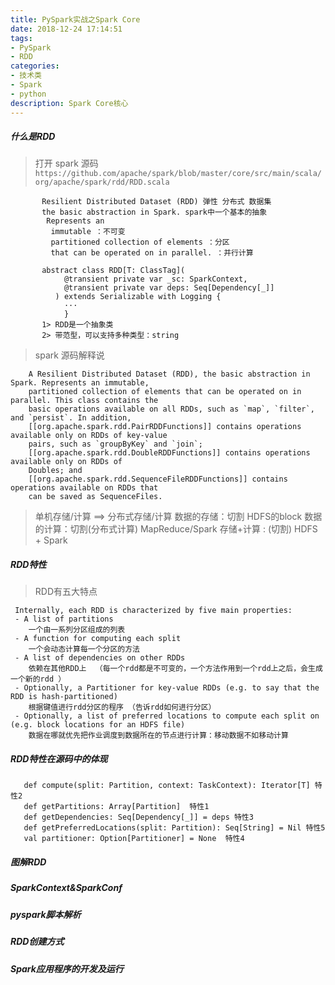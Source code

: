 ```yaml
---
title: PySpark实战之Spark Core
date: 2018-12-24 17:14:51
tags: 
- PySpark 
- RDD
categories:
- 技术类
- Spark
- python
description: Spark Core核心
---
```

##### 什么是RDD
> 打开 spark 源码 `https://github.com/apache/spark/blob/master/core/src/main/scala/org/apache/spark/rdd/RDD.scala`
          

           Resilient Distributed Dataset (RDD) 弹性 分布式 数据集
           the basic abstraction in Spark. spark中一个基本的抽象
            Represents an
             immutable ：不可变
             partitioned collection of elements ：分区
             that can be operated on in parallel. ：并行计算
            
           abstract class RDD[T: ClassTag](
                @transient private var _sc: SparkContext,
                @transient private var deps: Seq[Dependency[_]]
              ) extends Serializable with Logging {
                ···
                }
           1> RDD是一个抽象类
           2> 带范型，可以支持多种类型：string 
> spark 源码解释说 
        
        A Resilient Distributed Dataset (RDD), the basic abstraction in Spark. Represents an immutable,
        partitioned collection of elements that can be operated on in parallel. This class contains the
        basic operations available on all RDDs, such as `map`, `filter`, and `persist`. In addition,
        [[org.apache.spark.rdd.PairRDDFunctions]] contains operations available only on RDDs of key-value
        pairs, such as `groupByKey` and `join`;
        [[org.apache.spark.rdd.DoubleRDDFunctions]] contains operations available only on RDDs of
        Doubles; and
        [[org.apache.spark.rdd.SequenceFileRDDFunctions]] contains operations available on RDDs that
        can be saved as SequenceFiles.
        
> 单机存储/计算 ==> 分布式存储/计算
> 数据的存储：切割  HDFS的block
> 数据的计算：切割(分布式计算) MapReduce/Spark
> 存储+计算 : (切割)  HDFS + Spark
##### RDD特性
> RDD有五大特点
    
     Internally, each RDD is characterized by five main properties:
     - A list of partitions     
        一个由一系列分区组成的列表
     - A function for computing each split
        一个会动态计算每一个分区的方法
     - A list of dependencies on other RDDs
        依赖在其他RDD上  （每一个rdd都是不可变的，一个方法作用到一个rdd上之后，会生成一个新的rdd ）
     - Optionally, a Partitioner for key-value RDDs (e.g. to say that the RDD is hash-partitioned)
        根据键值进行rdd分区的程序 （告诉rdd如何进行分区）
     - Optionally, a list of preferred locations to compute each split on (e.g. block locations for an HDFS file)
        数据在哪就优先把作业调度到数据所在的节点进行计算：移动数据不如移动计算
        
##### RDD特性在源码中的体现
       
       def compute(split: Partition, context: TaskContext): Iterator[T] 特性2
       def getPartitions: Array[Partition]  特性1
       def getDependencies: Seq[Dependency[_]] = deps 特性3
       def getPreferredLocations(split: Partition): Seq[String] = Nil 特性5
       val partitioner: Option[Partitioner] = None  特性4
       
##### 图解RDD
##### SparkContext&SparkConf
##### pyspark脚本解析
##### RDD创建方式
##### Spark应用程序的开发及运行